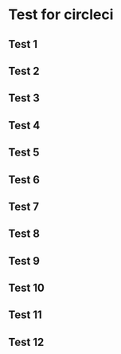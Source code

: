 # Test for circleci
## Test 1
## Test 2
## Test 3
## Test 4
## Test 5
## Test 6
## Test 7
## Test 8
## Test 9
## Test 10
## Test 11
## Test 12
